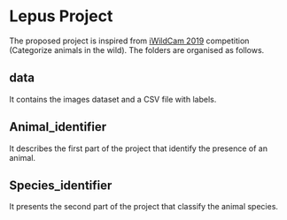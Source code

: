 # Lepus Project
The proposed project is inspired from [iWildCam 2019](https://www.kaggle.com/c/iwildcam-2019-fgvc6) competition (Categorize animals in the wild). The folders are organised as follows.

## data
It contains the images dataset and a CSV file with labels.

## Animal_identifier
It describes the first part of the project that identify the presence of an animal.

## Species_identifier
It presents the second part of the project that classify the animal species.